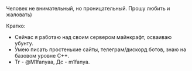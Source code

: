 Человек не внимательный, но проницательный. Прошу любить и жаловать)

Кратко:
- Сейчас я работаю над своим сервером майнкрафт, осваиваю убунту.
- Умею писать простенькие сайты, телеграм/дискорд ботов, знаю на базовом уровне C++. 
- Тг - @M1fanyaa, Дс - m1fanya.
